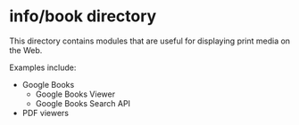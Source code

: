 info/book directory
===================

This directory contains modules that are useful for displaying print media
on the Web.

Examples include:
  
  * Google Books
    * Google Books Viewer
    * Google Books Search API
  * PDF viewers
